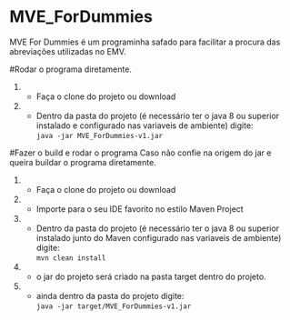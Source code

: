# MVE_ForDummies
MVE For Dummies é um programinha safado para facilitar a procura das abreviações utilizadas no EMV.

#Rodar o programa diretamente.
1. - Faça o clone do projeto ou download
2. - Dentro da pasta do projeto (é necessário ter o java 8 ou superior instalado e configurado nas variaveis de ambiente) digite:
     <br>`java -jar MVE_ForDummies-v1.jar`

#Fazer o build e rodar o programa
Caso não confie na origem do jar e queira buildar o programa diretamente.
1. - Faça o clone do projeto ou download
2. - Importe para o seu IDE favorito no estilo Maven Project
3. - Dentro da pasta do projeto (é necessário ter o java 8 ou superior instalado junto do Maven configurado nas variaveis de ambiente) digite:
    <br>`mvn clean install`
4. - o jar do projeto será criado na pasta target dentro do projeto.
5. - ainda dentro da pasta do projeto digite:
     <br>`java -jar target/MVE_ForDummies-v1.jar`

